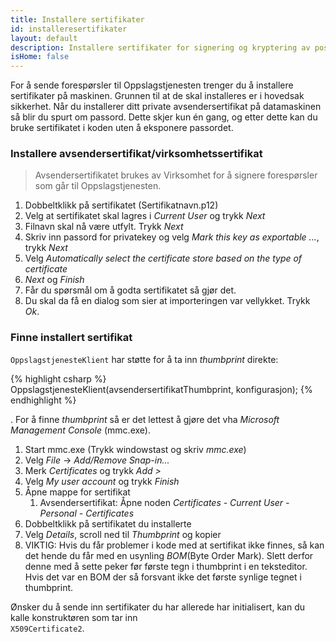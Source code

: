 ```yaml
---
title: Installere sertifikater
id: installeresertifikater
layout: default
description: Installere sertifikater for signering og kryptering av post
isHome: false
---
```


For å sende forespørsler til Oppslagstjenesten trenger du å installere sertifikater på maskinen. Grunnen til at de skal installeres
er i hovedsak sikkerhet. Når du installerer ditt private avsendersertifikat på datamaskinen så blir du spurt om passord. Dette skjer 
kun én gang, og etter dette kan du bruke sertifikatet i koden uten å eksponere passordet. 

<h3 id="databehandlersertifikat">Installere avsendersertifikat/virksomhetssertifikat</h3>

<blockquote> Avsendersertifikatet brukes av Virksomhet for å signere forespørsler som går til Oppslagstjenesten.  </blockquote>

1.  Dobbeltklikk på sertifikatet (Sertifikatnavn.p12)
2.  Velg at sertifikatet skal lagres i _Current User_ og trykk _Next_
3.  Filnavn skal nå være utfylt. Trykk _Next_
4.  Skriv inn passord for privatekey og velg _Mark this key as exportable ..._, trykk _Next_
5.  Velg _Automatically select the certificate store based on the type of certificate_
6.  _Next_ og _Finish_
7.  Får du spørsmål om å godta sertifikatet så gjør det.
8.  Du skal da få en dialog som sier at importeringen var vellykket. Trykk _Ok_.

<h3 id="finneinstallertsertifikat">Finne installert sertifikat</h3>

<code>OppslagstjenesteKlient</code> har støtte for å ta inn _thumbprint_ direkte:

{% highlight csharp %}
OppslagstjenesteKlient(avsendersertifikatThumbprint, konfigurasjon);
{% endhighlight %}

 . For å finne _thumbprint_ så er det lettest å gjøre det vha _Microsoft Management Console_ (mmc.exe). 

1.  Start mmc.exe (Trykk windowstast og skriv _mmc.exe_)
2.  Velg _File_ -> _Add/Remove Snap-in..._ 
3.  Merk _Certificates_ og trykk _Add >_
4.  Velg _My user account_ og trykk _Finish_
5.	Åpne mappe for sertifikat
	1. Avsendersertifikat: Åpne noden _Certificates - Current User - Personal - Certificates_
6. 	Dobbeltklikk på sertifikatet du installerte
7.	Velg _Details_, scroll ned til _Thumbprint_ og kopier
8.	VIKTIG: Hvis du får problemer i kode med at sertifikat ikke finnes, så kan det hende du får med en usynling _BOM_(Byte Order Mark). Slett derfor denne med å sette peker før første tegn i thumbprint i en teksteditor. Hvis det var en BOM der så forsvant ikke det første synlige tegnet i thumbprint. 

Ønsker du å sende inn sertifikater du har allerede har initialisert, kan du kalle konstruktøren som tar inn <code> X509Certificate2</code>.